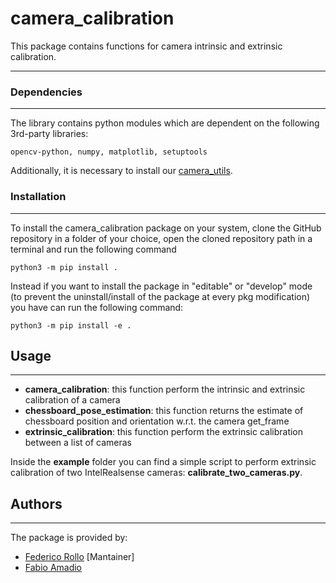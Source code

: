 # camera_calibration

This package contains functions for camera intrinsic and extrinsic calibration.
___

### Dependencies
___
The library contains python modules which are dependent on the following 3rd-party libraries:
```
opencv-python, numpy, matplotlib, setuptools
```
Additionally, it is necessary to install our [camera_utils](https://github.com/IASRobolab/camera_utils).

### Installation
___
To install the camera_calibration package on your system, clone the GitHub repository in a folder of your choice, open the cloned repository path in a terminal and run the following command

```
python3 -m pip install .
```

Instead if you want to install the package in "editable" or "develop" mode (to prevent the uninstall/install of the
package at every pkg modification) you have can run the following command:

```
python3 -m pip install -e .
```

## Usage
___

- __camera_calibration__: this function perform the intrinsic and extrinsic calibration of a camera
- __chessboard_pose_estimation__: this function returns the estimate of chessboard position and orientation w.r.t. the camera get_frame
- __extrinsic_calibration__: this function perform the extrinsic calibration between a list of cameras

Inside the __example__ folder you can find a simple script to perform extrinsic calibration of two IntelRealsense cameras: __calibrate_two_cameras.py__.

## Authors
___
The package is provided by:

- [Federico Rollo](https://github.com/FedericoRollo) [Mantainer]
- [Fabio Amadio](https://github.com/fabio-amadio)
